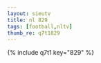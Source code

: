 ```yaml
--- 
layout: sieutv
title: nl 829
tags: [football,nltv]
thumb_re: q7t1829
---
```

{% include q7t1 key="829" %} 
